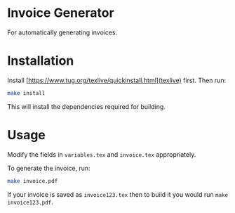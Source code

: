 # Invoice Generator

For automatically generating invoices.

# Installation

Install [https://www.tug.org/texlive/quickinstall.html](texlive) first. Then run:

```bash
make install
```

This will install the dependencies required for building.

# Usage

Modify the fields in `variables.tex` and `invoice.tex` appropriately.

To generate the invoice, run:

```bash
make invoice.pdf
```

If your invoice is saved as `invoice123.tex` then to build it you would run `make invoice123.pdf`.

